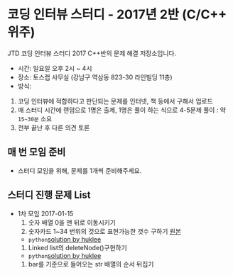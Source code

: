 # 코딩 인터뷰 스터디 - 2017년 2반 (C/C++ 위주)
JTD 코딩 인터뷰 스터디 2017 C++반의 문제 해결 저장소입니다.

- 시간: 일요일 오후 2시 ~ 4시
- 장소: 토스랩 사무실 (강남구 역삼동 823-30 라인빌딩 11층)
- 방식:

1. 코딩 인터뷰에 적합하다고 판단되는 문제를 인터넷, 책 등에서 구해서 업로드
2. 매 스터디 시간에 랜덤으로 1명은 출제, 1명은 풀이 하는 식으로 4-5문제 풀이 : 약 `15~30분` 소요
3. 전부 끝난 후 다른 의견 토론

## 매 번 모임 준비
- 스터디 모임을 위해, 문제를 1개씩 준비해주세요.

## 스터디 진행 문제 List
 - 1차 모임 2017-01-15
   1. 숫자 배열 0을 맨 뒤로 이동시키기
   1. 숫자카드 1~34 번위의 것으로 표현가능한 갯수 구하기 [원본](http://www.jungol.co.kr/bbs/board.php?bo_table=pbank&wr_id=683&sca=30)
     - `python`[solution by huklee]()
   1. Linked list의 deleteNode()구현하기
     - `python`[solution by huklee]()
   1. bar를 기준으로 들어오는 str 배열의 순서 뒤집기
